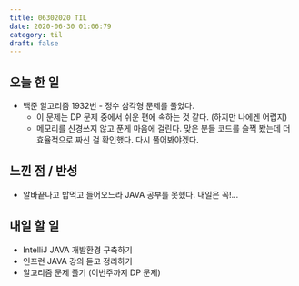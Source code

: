 ```yaml
---
title: 06302020 TIL
date: 2020-06-30 01:06:79
category: til
draft: false
---
```


## 오늘 한 일

* 백준 알고리즘 1932번 - 정수 삼각형 문제를 풀었다.
  * 이 문제는 DP 문제 중에서 쉬운 편에 속하는 것 같다. (하지만 나에겐 어렵지)
  * 메모리를 신경쓰지 않고 푼게 마음에 걸린다. 맞은 분들 코드를 슬쩍 봤는데 더 효율적으로 짜신 걸 확인했다. 다시 풀어봐야겠다.

## 느낀 점 / 반성

* 알바끝나고 밥먹고 들어오느라 JAVA 공부를 못했다. 내일은 꼭!...

## 내일 할 일

* IntelliJ JAVA 개발환경 구축하기
* 인프런 JAVA 강의 듣고 정리하기
* 알고리즘 문제 풀기 (이번주까지 DP 문제)
